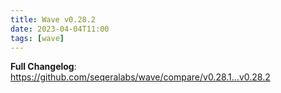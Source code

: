```yaml
---
title: Wave v0.28.2
date: 2023-04-04T11:00
tags: [wave]
---
```


**Full Changelog**: https://github.com/seqeralabs/wave/compare/v0.28.1...v0.28.2
